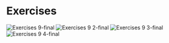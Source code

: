 # Exercises

![Exercises 9-final](https://user-images.githubusercontent.com/70604577/229875491-f86ea15b-a04f-4ccd-b253-d5dec831528f.png)
![Exercises 9 2-final](https://user-images.githubusercontent.com/70604577/229875495-a7f86dda-952b-4a03-970d-a3b96a8bcc10.png)
![Exercises 9 3-final](https://user-images.githubusercontent.com/70604577/229875499-1cb39540-f487-437d-93b1-ce93926ecc87.png)
![Exercises 9 4-final](https://user-images.githubusercontent.com/70604577/229875502-cd74a8be-25e0-49cc-ab80-70a15e77b0a9.png)
